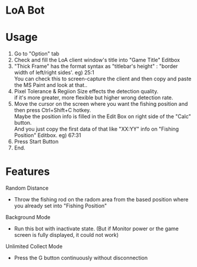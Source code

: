 # LoA Bot

# Usage
1. Go to "Option" tab
2. Check and fill the LoA client window's title into "Game Title" Editbox
3. "Thick Frame" has the format syntax as "titlebar's height" : "border width of left/right sides'. eg) 25:1
<br>You can check this to screen-capture the client and then copy and paste the MS Paint and look at that..
4. Pixel Tolerance & Regiion Size effects the detection quality. 
<br>if it's more greater, more flexible but higher wrong detection rate.
5. Move the cursor on the screen where you want the fishing position and then press Ctrl+Shift+C hotkey.
<br>Maybe the position info is filled in the Edit Box on right side of the "Calc" button.
<br>And you just copy the first data of that like "XX:YY" info on "Fishing Position" Editbox. eg) 67:31
6. Press Start Button
7. End.

# Features
Random Distance
- Throw the fishing rod on the radom area from the based position where you already set into "Fishing Position"

Background Mode
- Run this bot with inactivate state. (But if Monitor power or the game screen is fully displayed, it could not work)

Unlimited Collect Mode
- Press the G button continuously without disconnection
